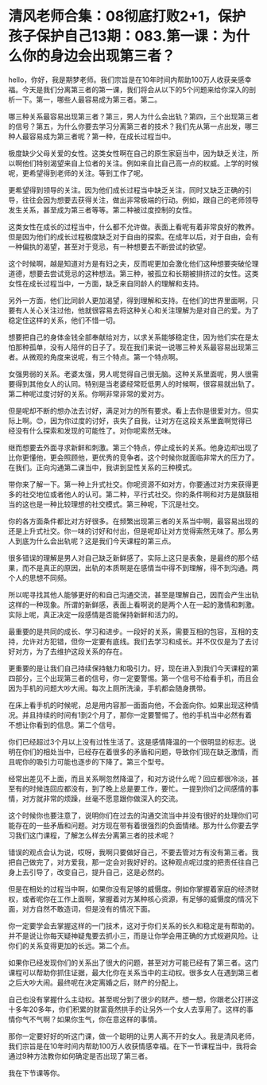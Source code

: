 # 清风老师合集：08彻底打败2+1，保护孩子保护自己13期：083.第一课：为什么你的身边会出现第三者？

hello，你好，我是期梦老师。我们宗旨是在10年时间内帮助100万人收获亲感幸福。今天是我们分离第三者的第一课，我们将会从以下的5个问题来给你深入的剖析一下。第一，哪些人最容易成为第三者。第二。

哪三种关系最容易出现第三者？第三，男人为什么会出轨？第四，三个出现第三者的信号？第五，为什么你要去学习分离第三者的技术？我们先从第一点出发，哪三种人最容易成为第三者呢？第一种，在成长过程当中。

极度缺少父母关爱的女性。这类女性啊在自己的原生家庭当中，因为缺乏关注，所以啊他们特别渴望来自上位者的关注。例如来自比自己高一点的权威。上学的时候呢，更希望得到老师的关注。等到工作了呢。

更希望得到领导的关注。因为他们成长过程当中缺乏关注，同时又缺乏正确的引导，往往会因为想要去获得关注，做出非常极端的行动。例如，跟自己的老师领导发生关系，甚至成为第三者等等。第二种被过度控制的女性。

这类女性在成长的过程当中，什么都不允许做。表面上看呢有着非常良好的教养。但是因为他们的成长过程极度缺乏对于自由的探索。在成年以后，对于自由，会有一种偏执的渴望，甚至对于竞忌，有一种想要去不断尝试的欲望。

这个时候啊，越是知道对方是有妇之夫，反而呢更加会激化他们这种想要突破伦理道德，想要去尝试竞忌的这种想法。第三种，被孤立和长期被排挤过的女性。这类女性在成长过程当中，一方面，缺乏来自同龄人的理解和支持。

另外一方面，他们比同龄人更加渴望，得到理解和支持。在他们的世界里面啊，只要有人关心关注过他，他就很容易去将这种关心和关注理解为是对自己的爱。为了稳定住这样的关系，他们不惜一切。

想要把自己的身体金钱全部奉献给对方，以求关系能够稳定住，因为他们实在是太怕那种孤单，没有人陪伴的日子了。现在我们来说一说哪三种关系最容易出现第三者。从微观的角度来说呢，有三个特点。第一个特点啊。

女强男弱的关系。老婆太强，男人呢觉得自己很无脑。这种关系里面呢，男人很需要得到其他女人的认同。特别是当老婆经常贬低男人的时候啊，很容易就出轨了。第二种呢过度讨好的关系。你啊非常非常的爱对方。

但是呢却不断的想办法去讨好，满足对方的所有要求。看上去你是很爱对方。但实际上啊。😊，因为你过度的讨好，丧失了自我，让对方在这段关系里面啊觉得已经没有什么探索和发现的可能性了。对你呢索然无味。

继而想要去外面寻求新鲜和刺激。第三个特点，停止成长的关系。他身边却出现了比你更懂他，更会照顾他，更优秀的竞争者。这个时候你就面临非常大的压力了。在我们。正向沟通第二课当中，我讲到显性关系的三种模式。

带你来了解一下。第一种上升式社交。你呢资源不如对方，你要通过对方来获得更多的社交地位或者他人的认可。第二种，平行式社交。你的条件啊和对方是旗鼓相当的这也是一种比较理想的社交模式。第三种呢，下沉是社交。

你的各方面条件都比对方好很多。在频繁出现第三者的关系当中啊，最容易出现的还是上升式社交。你一味的讨好和付出，但是呢却让对方觉得索然无味了。那么男人到底为什么会出轨呢？这是我们今天课程的第三点。

很多错误的理解是男人对自己缺乏新鲜感了。实际上这只是表象，是最终的那个结果，而不是真正的原因，出轨的本质啊是在感情当中得不到理解，得不到沟通。两个人的思想不同频。

所以呢寻找其他人能够更好的和自己沟通交流，甚至是理解自己，因而会产生出轨这样的一种现象。所谓的新鲜感，表面上看啊说的是两个人在一起的激情和刺激。实际上呢，真正决定一段感情是否能保持新鲜和活力的。

最重要的是共同的成长、学习和进步。一段好的关系，需要互相的包容，互相的支持，允许对方犯错，但你一定要有底线。我们去学习和成长。并不仅仅是为了去讨好对方，为了去维护这段关系的存在。

更重要的是让我们自己持续保持魅力和吸引力。好，现在进入到我们今天课程的第四部分，三个出现第三者的信号，你一定要警惕。第一个信号不给看手机，而且会因为手机的问题大吵大闹。每次上厕所洗澡，手机都会随身携带。

在床上看手机的时候呢，总是用内容那一面面向他，不会面向你。如果出现这种情况。并且持续的时间有1到2个月了，那你一定要警惕了。他的手机当中必然有着不想让你看到的信息。第二个信号。

你们已经超过3个月以上没有过性生活了。这是感情降温的一个很明显的标志。说明在你们的相处当中，已经存在着很多的矛盾和问题，导致你们现在缺乏激情，而且呢你的吸引力可能也逐步的下降了。第三个型号。

经常出差见不上面，而且关系啊忽然降温了，和对方说什么呢？回应都很冷淡，甚至有的时候连回应都没有，到了晚上总是要工作，要忙。一提到你们之间感情的事情，对方就非常的烦躁，丝毫不愿意跟你做深入的交流。

这个时候你也要注意了，说明你们在过去的沟通交流当中并没有很好的处理你们可能存在的一些矛盾和问题。对方现在带有着很强烈的负面情绪。那为什么你要去学习我们这门课程，了解怎么样去分离第三者的技术呢？

错误的观点会认为说，哎呀，我啊只要做好自己，不要去管对方有没有第三者。我把自己做完了，对方爱我，那一定会对我好好的。这种观点呢过度的把责任往自己身上去引导了，改变自己，提升自己，这是必然的。

但是在相处的过程当中啊，如果你没有足够的威慑度。例如你掌握着家庭的经济财权，或者呢你在工作上面啊，掌握着对方某种核心资源，有足够的威慑度的情况下面，对方自然不敢造词，但是没有的情况下面。

你一定要学会去掌握这样的一门技术，这对于你们关系的长久和稳定是有帮助的。并不是说让你每天疑神疑鬼要去抓小三，而是让你学会用正确的方式规避风险。让你们的关系变得更加的长远。第二个点。

如果你已经发现你们的关系出了很大的问题，甚至对方可能已经有了第三者。这门课程可以帮助你抓住证据，最大化你在关系当中的主动权。很多女人在遇到第三者之后大吵大闹。最终呢在决定离婚之后，财产的分配上。

自己也没有掌握什么主动权。甚至呢分到了很少的财产。想一想，你跟老公打拼这十多年20多年，你们积累的财富竟然拱手的让另外一个女人去享用了。这样的事情你气不气啊？如果你生气，你在意这样的事情。

那你一定要好好的听这门课，做一个聪明的让男人离不开的女人。我是清风老师，我们宗旨是在10年时间内帮助100万人收获情感幸福。在下一节课程当中，我将会通过9种方法教你如何确定是否出现了第三者。

我在下节课等你。